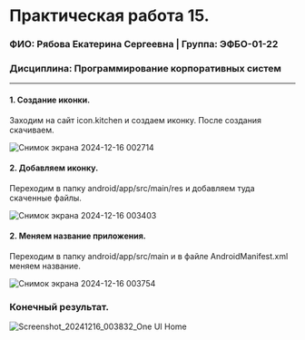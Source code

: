 Практическая работа 15.
=================================
### ФИО: Рябова Екатерина Сергеевна | Группа: ЭФБО-01-22
### Дисциплина: Программирование корпоративных систем

***

#### 1. Создание иконки.
Заходим на сайт icon.kitchen и создаем иконку. После создания скачиваем.

![Снимок экрана 2024-12-16 002714](https://github.com/user-attachments/assets/4624fe95-84b1-4528-b089-72e471f3ad3e)

#### 2. Добавляем иконку. 
Переходим в папку android/app/src/main/res и добавляем туда скаченные файлы.

![Снимок экрана 2024-12-16 003403](https://github.com/user-attachments/assets/399e510e-c30a-4779-9af1-e1cda6fc2b08)

#### 2. Меняем название приложения.
Переходим в папку android/app/src/main и в файле AndroidManifest.xml меняем название.

![Снимок экрана 2024-12-16 003754](https://github.com/user-attachments/assets/5440ed11-d749-4b4d-9861-34958ae2efcc)

### Конечный результат.

![Screenshot_20241216_003832_One UI Home](https://github.com/user-attachments/assets/18d6ec80-894f-4f2f-a8e2-87776535980b)
